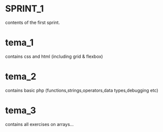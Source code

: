 # SPRINT_1
contents of the first sprint.
# tema_1
contains css and html (including grid & flexbox)
# tema_2
contains basic php (functions,strings,operators,data types,debugging etc)
# tema_3
contains all exercises on arrays...
